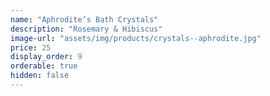 ```yaml
---
name: "Aphrodite’s Bath Crystals"
description: "Rosemary & Hibiscus"
image-url: "assets/img/products/crystals--aphrodite.jpg"
price: 25
display_order: 9
orderable: true
hidden: false
---
```

